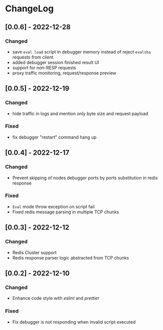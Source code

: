 # ChangeLog

## [0.0.6] - 2022-12-28

### Changed

- save `eval load` script in debugger memory instead of reject `evalsha` requests from client
- added debugger session finished result UI
- support for non-RESP requests
- proxy traffic monitoring, request/response preview 

## [0.0.5] - 2022-12-19

### Changed

- hide traffic in logs and mention only byte size and request payload

### Fixed

- fix debugger "restart" command hang up 

## [0.0.4] - 2022-12-17

### Changed

- Prevent skipping of nodes debugger ports by ports substitution in redis response 

### Fixed

- `Eval` mode throw exception on script fail
- Fixed redis message parsing in multiple TCP chunks

## [0.0.3] - 2022-12-12

### Changed

- Redis Cluster support
- Redis response parser logic abstracted from TCP chunks

## [0.0.2] - 2022-12-10

### Changed

- Enhance code style with _eslint_ and _prettier_

### Fixed

- Fix debugger is not responding when invalid script executed
